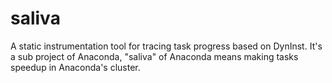saliva
======

A static instrumentation tool for tracing task progress based on DynInst.  It's a sub project of Anaconda, "saliva" of Anaconda means making tasks speedup in Anaconda's cluster.